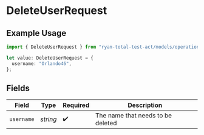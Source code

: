 # DeleteUserRequest

## Example Usage

```typescript
import { DeleteUserRequest } from "ryan-total-test-act/models/operations";

let value: DeleteUserRequest = {
  username: "Orlando46",
};
```

## Fields

| Field                             | Type                              | Required                          | Description                       |
| --------------------------------- | --------------------------------- | --------------------------------- | --------------------------------- |
| `username`                        | *string*                          | :heavy_check_mark:                | The name that needs to be deleted |